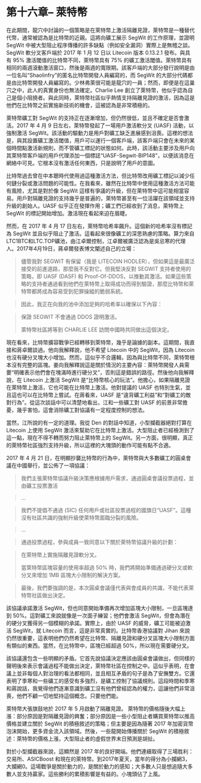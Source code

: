 
# 第十六章– 萊特幣

在此期間，龍穴中討論的一個策略是在萊特幣上激活隔離見證，萊特幣是一種替代代幣，通常被認為是比特幣的近親。這將向礦工展示 SegWit 的工作原理，並證明 SegWit 中被大型阻止程序傳播的許多缺點（例如安全漏洞）實際上是無稽之談。SegWit 軟分叉客戶端於 2017 年 1 月 12 日以 Litecoin 版本 0.13.2.1 發布。與具有 95% 激活閾值的比特幣不同，萊特幣具有 75% 的礦工激活閾值。萊特幣具有相同的兩週滾動激活窗口，然後是兩週的寬限期。該客戶端的大部分發行說明是由一位名叫“Shaolinfry”的匿名比特幣開發人員編寫的，而 SegWit 的大部分代碼都是由比特幣開發人員編寫的。少林弗萊很可能是龍穴的一員；然而，即便是在這巢穴之中，此人的真實身份也無法確定。Charlie Lee 創立了萊特幣，他似乎認為自己是個小阻撓者。與此同時，萊特幣社區似乎熱情支持隔離見證的激活，因為這是他們在比特幣之前實施新技術的機會，這被認為是非常積極的。

萊特幣礦工對 SegWit 的支持正在逐漸增加，但仍然很低，並且不確定是否會激活。2017 年 4 月 9 日左右，萊特幣發起了一場用戶激活軟分叉 (UASF) 活動，以強制激活 SegWit。該活動的驅動力是用戶對礦工缺乏進展感到沮喪。這裡的想法是，與其設置礦工激活閾值，用戶可以運行一個客戶端，該客戶端只會在未來的某個時間點激活新規則，而不管礦工標記的狀態如何。此時，該活動主要涉及用戶向其萊特幣客戶端的用戶代理添加一個標誌“UASF-Segwit-BIP148”，以便該消息在網絡中可見。它根本沒有激活任何東西，只是說明了用戶的意圖。

比特幣過去曾在中本聰時代使用過這種激活方法，但比特幣改用礦工標記以減少任何鏈分裂或激活問題的可能性。在我看來，雖然在比特幣中使用這種激活方法可能有風險，尤其是對於像 SegWit 這樣有爭議的升級，但在萊特幣中這可能相當容易。用戶對隔離見證的支持幾乎是普遍的，萊特幣甚至有一位活躍在該領域並支持升級的創始人。UASF 似乎正在發揮作用；礦工們已經收到了消息，萊特幣上 SegWit 的標記開始增加。激活現在看起來迫在眉睫。

然而，在 2017 年 4 月 17 日左右，萊特幣哈希率飆升。這個新的哈希率沒有標記為 SegWit 並且似乎阻止了激活。這看起來很像礦工的深思熟慮的策略。算力來自LTC1BTC和LTC.TOP礦池，由江卓爾控制，江卓爾被廣泛認為是吳忌寒的代理人。2017年4月19日，蔣卓爾發表博文闡述自己的立場：

> 儘管我對 SEGWIT 有保留（我是 LITECOIN HODLER），但如果這是最廣泛接受的前進道路，那麼我不反對它。但我堅決反對 SEGWIT 支持者使用的策略，即 UASF (DASF) 和 Proof-Of-DDOS，以推動其激活。如果這些策略的支持者通過看到他們在萊特幣上取得成功而得到驗證，那麼比特幣和萊特幣都將成為容易受到犯罪操縱的脆弱系統。

> 因此，我正在向我的池中添加足夠的哈希率以確保以下內容：

> 保證 SEGWIT 不會通過 DDOS 證明激活。
>
>
>
> 萊特幣社區將等到 CHARLIE LEE 訪問中國時共同做出這個決定。

現在看來，比特幣擴容戰爭已經轉移到萊特幣，幾乎是論據的副本。這期間，我直接和蔣卓爾談過。他向我解釋說，他不希望 Litecoin 中的 SegWit，因為 Litecoin 也沒有硬分叉塊大小增加。然而，這似乎不合邏輯，因為與比特幣不同，萊特幣根本沒有完整的區塊。姜向我解釋說這是關於情況的主要內容：萊特幣開發人員需要“明確表示他們會在塊滿時進行硬分叉”，否則這是錯誤的路徑。然後他向我解釋說，在 Litecoin 上激活 SegWit 是“比特幣核心的玩法”。他擔心，如果隔離見證在萊特幣上激活，它也可能在比特幣上激活。他對提議的 UASF 也特別生氣，並且這也可以在比特幣上嘗試。在蔣看來，UASF 是“違背礦工利益”和“對礦工的敵對行為”。從這次談話中可以清楚地看出，江和一些礦工對 UASF 的前景非常擔憂，幾乎害怕，這會消除礦工對協議有一定程度控制的想法。

當然，江所說的有一定的道理。我從 Den 的對話中知道，小型攔截器絕對打算在 Litecoin 上使用 SegWit 激活來幫助它在比特幣上激活。大型阻止者已經檢測到了這一點，現在不得不轉而努力阻止萊特幣上的 SegWit。另一方面，很明顯，真正的萊特幣社區強烈支持升級，所以這裡的大塊頭的動作可能有點不合適。

2017 年 4 月 21 日，在明顯抄襲比特幣的行為中，萊特幣與大多數礦工的圓桌會議在中國舉行，並公佈了一項協議：

> 我們主張萊特幣協議升級決策應根據用戶需求，通過圓桌會議投票過程，並由礦工投票激活

> …

> 我們不提倡不通過 (SIC) 任何用戶或社區投票過程的國旗日“UASF”。這種沒有社區共識的強制升級使萊特幣面臨分裂的風險。

> …

> 通過投票過程，參與成員一致同意以下關於萊特幣協議升級的計劃：

> 在萊特幣上實施隔離見證軟分叉。
>
>
>
> 當萊特幣區塊容量的使用率超過 50% 時，我們將開始準備通過硬分叉或軟分叉來增加 1MB 區塊大小限制的解決方案。

> 最後，我們要強調的是，本次圓桌會議僅代表與會成員的共識，不能代表萊特幣社區做出決定。

該協議承諾激活 SegWit，但也同意開始準備再次增加區塊大小限制，一旦區塊達到 50%。這對礦工來說就像是一次面子練習；他們會激活 SegWit，但會為潛在的硬分叉獲得另一個模糊的承諾。實際上，由於 UASF 的威脅，礦工可能被迫激活 SegWit，就 Litecoin 而言，這是非常真實的。比特幣香港協議對 Jihan 來說仍然很重要，這表明他們仍然希望在比特幣、隔離見證和硬分叉區塊大小限制方面有類似的東西。當然，在比特幣中，區塊已經超過 50%，所以現在需要硬分叉。

該協議還包含一些明顯的矛盾。它首先說協議決定應該由圓桌會議做出，但同樣的聲明後來表示會議過程不能做出決定，萊特幣社區在控制之中。這似乎表明，在會議上並非每個人對治理的看法都相同，並且相互矛盾的句子是為了安撫雙方。它還表明了季寒和一些礦工的感受有多強烈，是礦工控制了協議規則。這段時間和季寒和蔣說話，我覺得他們逐漸意識到礦工沒有他們曾經認為的權力，這讓他們非常沮喪，他們不顧一切地堅持這個概念。只要他們能。

萊特幣大張旗鼓地於 2017 年 5 月啟動了隔離見證。 萊特幣的價格隨後大幅上漲：部分原因是對隔離見證的興奮；部分原因是一些小型阻止者購買萊特幣以推高價格並建立關於 SegWit 的積極敘述的策略；但主要是因為隨著 2017 年加密貨幣泡沫開始，更多資金流入該領域。然後，一些龍開始傳播關於 SegWit 的積極敘述：萊特幣的價格上漲，大型阻止者的虛假世界末日預測是胡扯。

對於小型攔截器來說，這顯然是 2017 年的良好開端。他們連續取得了三場胜利：交易所、ASICBoost 和現在的萊特幣。到2017年夏天，當年的得分為小攔網3，大攔網0。這場戰爭是關於動力的，是關於動力的感知；大多數人只是想追隨大多數人並支持贏家。這些勝利的累積影響是有益的。小塊頭佔了上風。